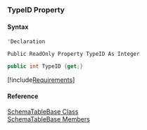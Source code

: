 ﻿### TypeID Property

#### Syntax

```vbnet
'Declaration

Public ReadOnly Property TypeID As Integer
```

```csharp
public int TypeID {get;}
```

[!include[Requirements](../partials/requirements.md)]

#### Reference

[SchemaTableBase Class](fcSDK~FChoice.Foundation.Clarify.Schema.SchemaTableBase.md)  
[SchemaTableBase Members](fcSDK~FChoice.Foundation.Clarify.Schema.SchemaTableBase_members.md)